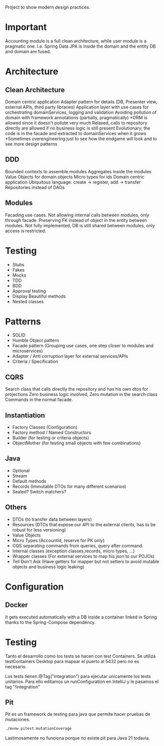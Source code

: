Project to show modern design practices.

# Important

Accounting module is a full clean architecture, while user module is a pragmatic one.
I.e. Spring Data JPA is inside the domain and the entity DB and domain are fused.

# Architecture

## Clean Architecture

Domain centric application
Adapter pattern for details (DB, Presenter view, external APIs, third party libraries)
Application layer with use cases for orchestrating domainServices, logging and validation
Avoiding pollution of domain with framework annotations (partially, pragmatically)
*ORM is allowed since it doesn't pollute very much
Relaxed, calls to repository directly are allowed if no business logic is still present
Evolutionary, the code is in the facade and extracted to domainServices when it grows
*Sometimes overengineering just to see how the endgame will look and to see more design patterns

## DDD

Bounded contexts to assemble modules
Aggregates inside the modules
Value Objects for domain objects
Micro types for ids
Domain centric application
Ubiquitous language: create -> register, add -> transfer
Repositories instead of DAOs

## Modules

Facading use cases.
Not allowing internal calls between modules, only through facade.
Preserving FK instead of object in the entity between modules.
Not fully implemented, DB is still shared between modules, only access is restricted.

# Testing

- Stubs
- Fakes
- Mocks
- TDD
- BDD
- Approval testing
- Display Beautiful methods
- Nested classes

# Patterns

- SOLID
- Humble Object pattern
- Facade pattern (Grouping use cases, one step closer to modules and microservices)
- Adapter / Anti corruption layer for external services/APIs
- Criteria / Specification

## CQRS

Search class that calls directly the repository and has his own dtos for projections
Zero business logic involved, Zero mutation in the search class
Commands in the normal facade.

## Instantiation

- Factory Classes (Configuration)
- Factory method / Named Constructors
- Builder (for testing or criteria objects)
- ObjectMother (for testing small objects with few combinations)

## Java

- Optional
- Stream
- Default methods
- Records (Immutable DTOs for many different scenarios)
- Sealed? Switch matchers?

## Others

- DTOs (to transfer data between layers)
- Resources (DTOs that expose our API to the external clients, has to be robust for less versioning)
- Value Objects
- Micro Types (AccountId, reserve for PK only)
- CQS separating commands from queries, query after command.
- Internal classes (exception classes,records, micro types, ...)
- Wrapper classes (For external services to map his json to our POJOs)
- Tell Don't Ask (Have getters for mapper but not setters to avoid mutable objects and business logic leaking)

# Configuration

## Docker

It gets executed automatically with a DB inside a container linked in Spring thanks to the Spring-Compose dependency.

# Testing

Tanto el desarrollo como los tests se hacen con test Containers.
Se utiliza testContainers Desktop para mapear el puerto al 5432 pero no es necesario.

Los tests tienen @Tag("integration") para ejecutar unicamente los tests unitarios.
Para ello editamos un runConfiguration en IntelliJ y le pasamos el tag "!integration"

## Pit

Pit es un framework de testing para java que permite hacer pruebas de mutaciones.

```bash
./mvnw pitest:mutationCoverage
```

Lastimosamente no funciona porque no existe pit para Java 21 todavia.
